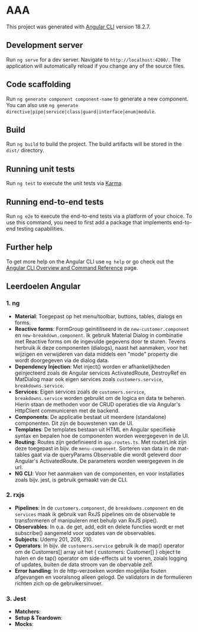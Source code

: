 # AAA

This project was generated with [Angular CLI](https://github.com/angular/angular-cli) version 18.2.7.

## Development server

Run `ng serve` for a dev server. Navigate to `http://localhost:4200/`. The application will automatically reload if you change any of the source files.

## Code scaffolding

Run `ng generate component component-name` to generate a new component. You can also use `ng generate directive|pipe|service|class|guard|interface|enum|module`.

## Build

Run `ng build` to build the project. The build artifacts will be stored in the `dist/` directory.

## Running unit tests

Run `ng test` to execute the unit tests via [Karma](https://karma-runner.github.io).

## Running end-to-end tests

Run `ng e2e` to execute the end-to-end tests via a platform of your choice. To use this command, you need to first add a package that implements end-to-end testing capabilities.

## Further help

To get more help on the Angular CLI use `ng help` or go check out the [Angular CLI Overview and Command Reference](https://angular.dev/tools/cli) page.


## Leerdoelen Angular

### 1. ng
- **Material**: Toegepast op het menu/toolbar, buttons, tables, dialogs en forms. 
- **Reactive forms**: FormGroup geïnitiliseerd in de `new-customer.component` en `new-breakdown.component`. Ik gebruik Material Dialog in combinatie met Reactive forms om de ingevulde gegevens door te sturen. Tevens herbruik ik deze componenten (dialogs), naast het aanmaken, voor het wijzigen en verwijderen van data middels een "mode" property die wordt doorgegeven via de dialog data.
- **Dependency Injection**: Met inject() worden er afhankelijkheden geïnjecteerd zoals de Angular services ActivatedRoute, DestroyRef en MatDialog maar ook eigen services zoals `customers.service`, `breakdowns.service`.
- **Services**: Eigen services zoals de `customers.service`, `breakdowns.service` worden gebruikt om de logica en data te beheren. Hierin staan de methoden voor de CRUD operaties die via Angular's HttpClient communiceren met de backend.
- **Components**: De applicatie bestaat uit meerdere (standalone) componenten. Dit zijn de bouwstenen van de UI.
- **Templates**: De templates bestaan uit HTML en Angular specifieke syntax en bepalen hoe de componenten worden weergegeven in de UI.
- **Routing**: Routes zijn gedefinieerd in `app.routes.ts`. Met routerLink zijn deze toegepast in bijv. de `menu-component`. Sorteren van data in de mat-tables gaat via de queryParams Observable die wordt geleverd door Angular's ActivatedRoute. De parameters worden weergegeven in de url. 
- **NG CLI**: Voor het aanmaken van de componenten, en voor installaties zoals bijv. jest, is gebruik gemaakt van de CLI.

### 2. rxjs
- **Pipelines**: In de `customers.component`, de `breakdowns.component` en de `services` maak ik gebruik van RxJS pipelines om de observable te transformeren of manipuleren met behulp van RxJS pipe().  
- **Observables**: In o.a. de get, add, edit en delete functies wordt er met subscribe() aangemeld voor updates van de observables. 
- **Subjects**: Udemy 201, 209, 210.
- **Operators**: In bijv. de `customers.service` gebruik ik de map() operator om de Customers[] array uit het { customers: Customer[] } object te halen en de tap() operator om side-effects uit te voeren, zoials logging of updates, buiten de data stroom van de obervable zelf. 
- **Error handling**: In de http-verzoeken worden mogelijke fouten afgevangen en vooralsnog alleen gelogd. De validators in de formulieren richten zich op de gebruikersinvoer. 

### 3. Jest
- **Matchers**:
- **Setup & Teardown**:
- **Mocks**: